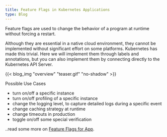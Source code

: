 ```yaml
---
title: Feature Flags in Kubernetes Applications
type: Blog
---
```


Feature flags are used to change the behavior of a program at runtime without forcing a restart.

Although they are essential in a native cloud environment, they cannot be implemented without significant 
effort on some platforms. Kubernetes has made this trivial. Here we will implement them through labels and 
annotations, but you can also implement them by connecting directly to the Kubernetes API Server.

{{< blog_img "overview" "teaser.gif"  "no-shadow" >}}


Possible Use Cases
 - turn on/off a specific instance
 - turn on/off profiling of a specific instance
 - change the logging level, to capture detailed logs during a specific event
 - change caching strategy at runtime
 - change timeouts in production
 - toggle on/off some special verification

..read some more on [Feature Flags for App](../readmore/featureflag).


